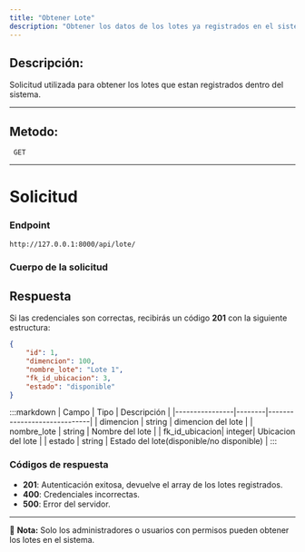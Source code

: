 ```yaml
---
title: "Obtener Lote"
description: "Obtener los datos de los lotes ya registrados en el sistema."
---
```



## Descripción:
Solicitud utilizada para obtener los lotes que estan registrados dentro del sistema.

---


## Metodo: 
```
 GET
```
---


# **Solicitud**

### **Endpoint**
```
http://127.0.0.1:8000/api/lote/
```

### **Cuerpo de la solicitud**

## **Respuesta**

Si las credenciales son correctas, recibirás un código **201** con la siguiente estructura:

```json
{
    "id": 1,
    "dimencion": 100,
    "nombre_lote": "Lote 1",
    "fk_id_ubicacion": 3,
    "estado": "disponible"
}
```

:::markdown
| Campo           | Tipo   | Descripción                |
|----------------|--------|-----------------------------|
| dimencion      | string | dimencion del lote |
| nombre_lote    | string | Nombre del lote  |
| fk_id_ubicacion| integer| Ubicacion del lote |
| estado         | string | Estado del lote(disponible/no disponible) |
:::


### **Códigos de respuesta**
- **201**: Autenticación exitosa, devuelve el array de los lotes registrados.
- **400**: Credenciales incorrectas.
- **500**: Error del servidor.

---

📄 **Nota:** Solo los administradores o usuarios con permisos pueden obtener los lotes en el sistema.

